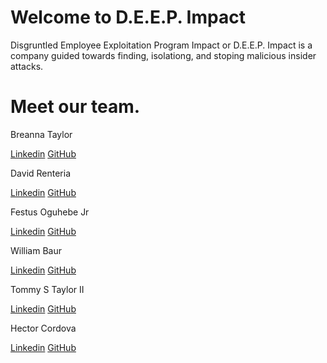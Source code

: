 # Welcome to D.E.E.P. Impact
Disgruntled Employee Exploitation Program Impact or D.E.E.P. Impact is a company guided towards finding, isolationg, and stoping malicious insider attacks.

# Meet our team.
Breanna Taylor

[Linkedin](https://www.linkedin.com/in/breanna-t-341637296)
[GitHub](https://github.com/Btaylor007)

David Renteria

[Linkedin](https://www.linkedin.com/in/drent23)
[GitHub](https://github.com/drent23)

Festus Oguhebe Jr

[Linkedin](https://www.linkedin.com/in/festus-oguhebe-jr-foco/)
[GitHub](https://github.com/focodecided)

William Baur

[Linkedin](https://www.linkedin.com/in/williamrbaur/)
[GitHub](https://github.com/Wrbaur)

Tommy S Taylor II

[Linkedin](http://www.linkedin.com/in/taylortommy)
[GitHub](https://github.com/taylortommy23)


Hector Cordova

[Linkedin](https://www.linkedin.com/in/hector-a-cordova/)
[GitHub](https://github.com/Hector2024)


<!--

**Here are some ideas to get you started:**

🙋‍♀️ A short introduction - what is your organization all about?
🌈 Contribution guidelines - how can the community get involved?
👩‍💻 Useful resources - where can the community find your docs? Is there anything else the community should know?
🍿 Fun facts - what does your team eat for breakfast?
🧙 Remember, you can do mighty things with the power of [Markdown](https://docs.github.com/github/writing-on-github/getting-started-with-writing-and-formatting-on-github/basic-writing-and-formatting-syntax)
-->
